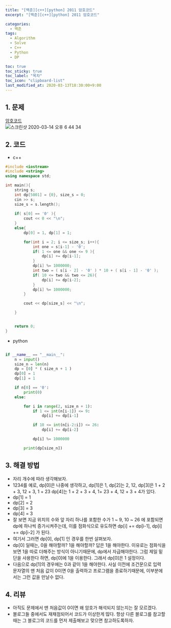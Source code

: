 ```yaml
---
title: "[백준][c++][python] 2011 암호코드"
excerpt: "[백준][c++][python] 2011 암호코드"

categories:
  - 백준
tags:
  - Algorithm
  - Solve
  - C++
  - Python
  - DP

toc: true
toc_sticky: true
toc_label: "목차"
toc_icon: "clipboard-list"
last_modified_at: 2020-03-13T18:30:00+9:00
---
```


## 1. 문제
[암호코드](https://www.acmicpc.net/problem/2011)  
![스크린샷 2020-03-14 오후 6 44 34](https://user-images.githubusercontent.com/20227720/76679444-e039e300-6623-11ea-896e-6f7dade82d29.png)

## 2. 코드

- c++

```c++
#include <iostream>
#include <string>
using namespace std;

int main(){
    string s;
    int dp[5001] = {0}, size_s = 0;
    cin >> s;
    size_s = s.length();
    
    if( s[0] == '0' ){
        cout << 0 << "\n";
    }
    else{
        dp[0] = 1, dp[1] = 1;

        for(int i = 2; i <= size_s; i++){
            int one = s[i-1] - '0';
            if( 1 <= one && one <= 9 ){
                dp[i] += dp[i-1];
            }
            dp[i] %= 1000000;
            int two = ( s[i - 2] - '0' ) * 10 + ( s[i - 1] - '0' );
            if( 10 <= two && two <= 26){
                dp[i] += dp[i-2];
            }
            dp[i] %= 1000000;
        }

        cout << dp[size_s] << "\n";

    }


    return 0;
}
```

- python

```python

if __name__ == "__main__":
    n = input()
    size_n = len(n)
    dp = [0] * ( size_n + 1 )
    dp[0] = 1
    dp[1] = 1

    if n[0] == '0':
        print(0)
    else:

        for i in range(2, size_n + 1):
            if 1 <= int(n[i-1]) <= 9:
                dp[i] += dp[i-1]

            if 10 <= int(n[i-2:i]) <= 26:
                dp[i] += dp[i-2]

            dp[i] %= 1000000

        print(dp[size_n])


```

## 3. 해결 방법

- 자리 개수에 따라 생각해보자.
- 1234를 예로, dp[0]은 나중에 생각하고, dp[1]은 1, dp[2]는 2, 12, dp[3]은 1 + 2 + 3, 12 + 3, 1 + 23 dp[4]는 1 + 2 + 3 + 4, 1+ 23 + 4, 12 + 3 + 4가 있다.
- dp[1] = 1
- dp[2] = 2
- dp[3] = 3
- dp[4] = 3
- 잘 보면 지금 위치의 수와 앞 자리 하나를 포함한 수가 1 ~ 9, 10 ~ 26 에 포함되면 dp에 하나씩 증가시켜주는데, 이를 점화식으로 유도하면 dp[i] += dp[i-1], dp[i] += dp[i-2] 가 된다.
- 여기서 그러면 dp[0], dp[1] 인 경우를 한번 살펴보자.
- dp[0] 일때는, 0을 해야할까? 1을 해야할까? 답은 1을 해야한다. 이유로는 점화식을 보면 1을 따로 더해주는 방식이 아니기때문에, dp에서 자급해야한다. 그럼 제일 밑단을 사용한다 하면, dp[0]에 1을 이용한다. 그래서 dp[0]은 1 설정이다.
- 다음으로 dp[1]의 경우에는 0과 같이 1을 해야한다. 사실 이전에 조건문으로 입력 문자열의 맨 처음 값이 0이면 0을 출력하고 프로그램을 종료하기때문에, 이부분에서는 그런 값을 만날수 없다.


## 4. 리뷰

- 아직도 문제에서 맨 처음값이 0이면 왜 암호가 해석되지 않는지는 잘 모르겠다.
- 블로그들 중에서도 재채점되어서 코드가 이상한게 많다. 항상 다른 블로그를 참고할때는 그 블로그의 코드를 먼저 제출해보고 맞으면 참고하도록하자.